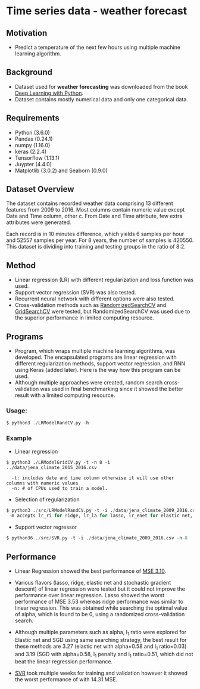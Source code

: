 # Time series data - weather forecast
  
## **Motivation**
* Predict a temperature of the next few hours using multiple machine learning
 algorithm.

## **Background**
* Dataset used for **weather forecasting** was downloaded from the book [Deep Learning with Python](https://github.com/fchollet/deep-learning-with-python-notebooks).
* Dataset contains mostly numerical data and only one categorical data.

## **Requirements** 
* Python (3.6.0)
* Pandas (0.24.1)
* numpy (1.16.0)
* keras (2.2.4)
* Tensorflow (1.13.1)
* Juypter (4.4.0)
* Matplotlib (3.0.2) and Seaborn (0.9.0)

## **Dataset Overview**
The dataset contains recorded weather data comprising 13 different features from 2009 to 2016.
Most columns contain numeric value except Date and Time column, other c. From Date and Time attribute,
few extra attributes were generated.

Each record is in 10 minutes difference, which yields 6 samples per hour and 52557 samples per year. For 8 years, the number of samples is 420550.
This dataset is dividing into training and testing groups in the ratio of 8:2.

## **Method**
* Linear regression (LR) with different regularization and loss function was used.
* Support vector regression (SVR) was also tested.
* Recurrent neural network with different options were also tested.
* Cross-validation methods such as [RandomizedSearchCV](https://scikit-learn.org/stable/modules/generated/sklearn.model_selection.RandomizedSearchCV.html) and [GridSearchCV](https://scikit-learn.org/stable/modules/generated/sklearn.model_selection.GridSearchCV.html) were tested, but RandomizedSearchCV was used due to the superior performance in limited computing resource. 

## **Programs**
* Program, which wraps multiple machine learning algorithms, was developed. The encapsulated programs are linear regression with different regularization methods, support vector regression, and RNN using Keras (added later). Here is the way how this program can be used.
* Although multiple approaches were created, random search cross-validation was used in final benchmarking since it showed the better result with a limited computing resource.

### **Usage:**
```python
$ python3 ./LRModelRandCV.py -h 
```

### **Example**
* Linear regression
```
$ python3 ./LRModelGridCV.py -t -n 8 -i ../data/jena_climate_2015_2016.csv 
  
  -t: includes date and time column otherwise it will use other columns with numeric values 
  -n: # of CPUs used to train a model.
```

* Selection of regularization 
```python
$ python3 ./src/LRModelRandCV.py -t -i ./data/jena_climate_2009_2016.csv -n 8 -m lr_ri
 -m accepts lr_ri for ridge, lr_la for lasso, lr_enet for elastic net, and lr_sgd for stochastic gradient regressor
```

* Support vector regressor
```python
$ python36 ./src/SVR.py -t -i ./data/jena_climate_2009_2016.csv -n 8
```

## **Performance** 
* Linear Regression showed the best performance of [MSE 3.10](https://github.com/exchhattu/TimeSeriesWeatherForcast/blob/master/Notebook-Analysis/Weather.ipynb).

* Various flavors (lasso, ridge, elastic net and stochastic gradient
descent) of linear regression were tested but it could not improve the performance over linear regression.
Lasso showed the worst performance of MSE 3.53 whereas ridge performance was similar to linear regression.
This was obtained while searching the optimal value of alpha, which is found to be 0, using a randomized cross-validation search.

* Although multiple parameters such as alpha, l<sub>1</sub> ratio were explored for Elastic net and SGD using same searching strategy, the best result for these methods are 3.27 (elastic net with alpha=0.58 and l<sub>1</sub> ratio=0.03) and 3.19 (SGD with alpha=0.58, l<sub>1</sub> penalty and l<sub>1</sub> ratio=0.51, which did not beat the linear regression performance.

* [SVR](https://scikit-learn.org/stable/modules/generated/sklearn.svm.SVR.html) took multiple weeks for training and validation however it showed the worst performance of with 14.31 MSE.
